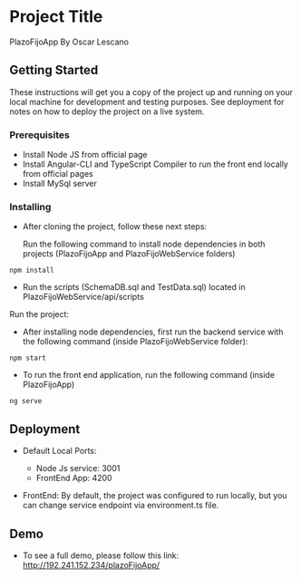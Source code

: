# Project Title

PlazoFijoApp By Oscar Lescano

## Getting Started

These instructions will get you a copy of the project up and running on your local machine for development and testing purposes. See deployment for notes on how to deploy the project on a live system.

### Prerequisites

* Install Node JS from official page
* Install Angular-CLI and TypeScript Compiler to run the front end locally from official pages
* Install MySql server

### Installing

* After cloning the project, follow these next steps:

	Run the following command to install node dependencies in both projects (PlazoFijoApp and PlazoFijoWebService folders) 

```
npm install
```

* Run the scripts (SchemaDB.sql and TestData.sql) located in PlazoFijoWebService/api/scripts


Run the project:

* After installing node dependencies, first run the backend service with the following command (inside PlazoFijoWebService folder):
	
```
npm start
```

* To run the front end application, run the following command (inside PlazoFijoApp)

```
ng serve
```

## Deployment

* Default Local Ports:

	* Node Js service: 3001
	* FrontEnd App: 4200

* FrontEnd:
	By default, the project was configured to run locally, but you can change service endpoint via environment.ts file.

## Demo

* To see a full demo, please follow this link: http://192.241.152.234/plazoFijoApp/
